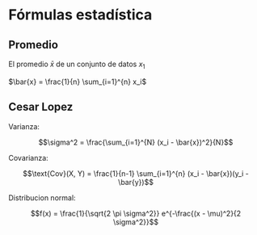 # Fórmulas estadística



## Promedio


El promedio $\bar{x}$ de un conjunto de datos $x_1$

$\bar{x} = \frac{1}{n} \sum_{i=1}^{n} x_i$


## Cesar Lopez 

Varianza:

$$\sigma^2 = \frac{\sum_{i=1}^{N} (x_i - \bar{x})^2}{N}$$

Covarianza: 

$$\text{Cov}(X, Y) = \frac{1}{n-1} \sum_{i=1}^{n} (x_i - \bar{x})(y_i - \bar{y})$$

Distribucion normal:

$$f(x) = \frac{1}{\sqrt{2 \pi \sigma^2}} e^{-\frac{(x - \mu)^2}{2 \sigma^2}}$$
